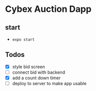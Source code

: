 # Cybex Auction Dapp

## start
* `expo start`

## Todos
* [x] style bid screen
* [ ] connect bid with backend
* [x] add a count down timer
* [ ] deploy to server to make app usable
